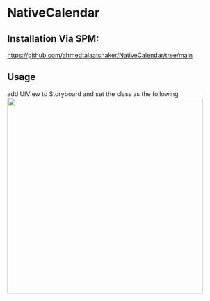 # NativeCalendar

## Installation Via SPM:
https://github.com/ahmedtalaatshaker/NativeCalendar/tree/main

## Usage
add UIView to Storyboard and set the class as the following
      <img src="https://drive.google.com/file/d/1A8-FTyBDMHfMQ29K-jit8TkZcmC2Biak/preview" height="450">
